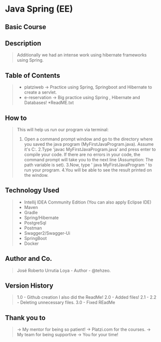 # Java Spring (EE)
## Basic Course

## Description
>Additionally we had an intense work using hibernate frameworks using Spring.  

## Table of Contents
> * platziweb
>   -> Practice using Spring, Springboot and Hibernate to create a servlet.
> * e-reservation
>   -> Big practice using Spring , Hibernate and Databases! 
> *ReadME.txt

## How to
> This will help us run our program via terminal:
>  1. Open a command prompt window and go to the directory where you saved the java program (MyFirstJavaProgram.java). Assume it's C:\.
>  2.Type 'javac MyFirstJavaProgram.java' and press enter to compile your code. If there are no errors in your code, the command prompt will take you to the next line      (Assumption: The path variable is set).
>  3.Now, type ' java MyFirstJavaProgram ' to run your program.
>  4.You will be able to see the result printed on the window.

## Technology Used
> * Intellij IDEA Community Edition (You can also apply Eclipse IDE)
> * Maven
> * Gradle
> * Spring/Hibernate
> * PostgreSql
> * Postman
> * Swagger2/Swagger-Ui
> * SpringBoot
> * Docker

## Author and Co.
> José Roberto Urrutia Loya - Author - @tehzeo.
 
## Version History
> 1.0 - Github creation I also did the ReadMe!
> 2.0 - Added files! 
>   2.1 - 2.2 - Deleting unnecessary files. 
> 3.0 - Fixed REadMe

## Thank you to
> -> My mentor for being so patient!
> -> Platzi.com for the courses.
> -> My team for being supportive
> -> You for your time! 
